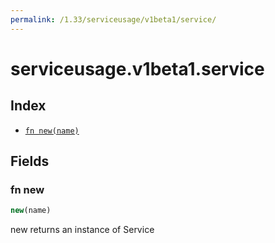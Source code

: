 ```yaml
---
permalink: /1.33/serviceusage/v1beta1/service/
---
```


# serviceusage.v1beta1.service



## Index

* [`fn new(name)`](#fn-new)

## Fields

### fn new

```ts
new(name)
```

new returns an instance of Service